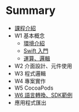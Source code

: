 # Summary

* [課程介紹](README.md)
* W1 基本概念
  * [環境介紹](w1/mac.md)
  * [Swift 入門](w1/swiftbasic.md)
  * [運算、邏輯](w1/cal.md)
* W2 介面設計、元件使用
* W3 程式邏輯
* W4 專案實作
* W5 CocoaPods
* [W6 語言轉換、SDK範例](w6-sdk.md)
* 應用程式匯出

